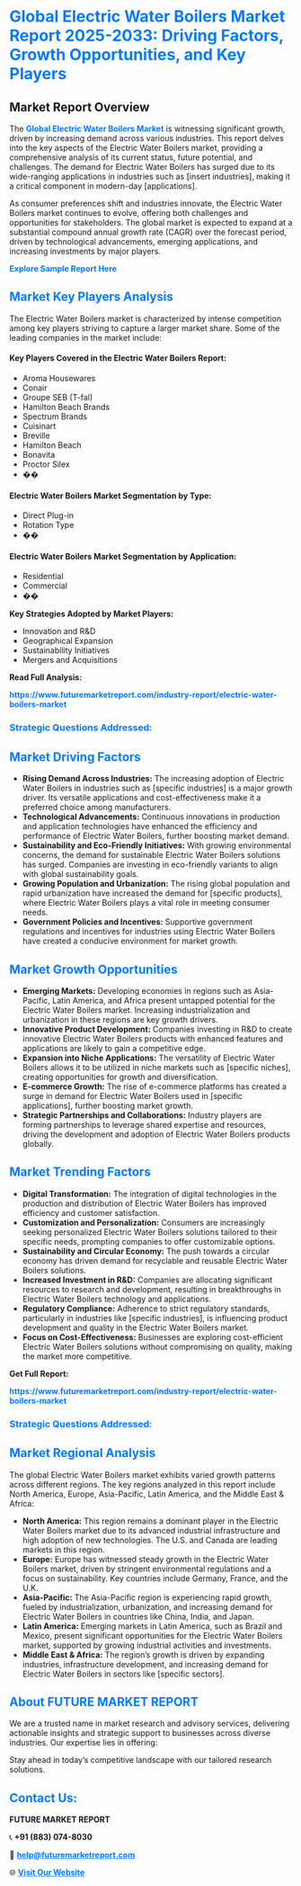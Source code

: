 <h1 style="color: #007BFF;">Global Electric Water Boilers Market Report 2025-2033: Driving Factors, Growth Opportunities, and Key Players</h1>

<section id="overview">
<h2>Market Report Overview</h2>
<p>The <a href="https://www.futuremarketreport.com/industry-report/electric-water-boilers-market" style="color: #007BFF; text-decoration: none;"><strong>Global Electric Water Boilers Market</strong></a> is witnessing significant growth, driven by increasing demand across various industries. This report delves into the key aspects of the Electric Water Boilers market, providing a comprehensive analysis of its current status, future potential, and challenges. The demand for Electric Water Boilers has surged due to its wide-ranging applications in industries such as [insert industries], making it a critical component in modern-day [applications].</p>
<p>As consumer preferences shift and industries innovate, the Electric Water Boilers market continues to evolve, offering both challenges and opportunities for stakeholders. The global market is expected to expand at a substantial compound annual growth rate (CAGR) over the forecast period, driven by technological advancements, emerging applications, and increasing investments by major players.</p>
</section>

<section id="overview">
<p><a href="https://www.futuremarketreport.com/request-sample/reportId=117515" style="color: #007BFF; text-decoration: none;"><strong>Explore Sample Report Here</strong></a></p>
</section>

<section id="key-players">
<h2 style="color: #007BFF;">Market Key Players Analysis</h2>
<p>The Electric Water Boilers market is characterized by intense competition among key players striving to capture a larger market share. Some of the leading companies in the market include:</p>
<h4>Key Players Covered in the Electric Water Boilers Report:</h4>
<ul><li>Aroma Housewares</li><li>Conair</li><li>Groupe SEB (T-fal)</li><li>Hamilton Beach Brands</li><li>Spectrum Brands</li><li>Cuisinart</li><li>Breville</li><li>Hamilton Beach</li><li>Bonavita</li><li>Proctor Silex</li><li>��</li></ul>
<h4>Electric Water Boilers Market Segmentation by Type:</h4>
<ul><li>Direct Plug-in</li><li>Rotation Type</li><li>��</li></ul>

<h4>Electric Water Boilers Market Segmentation by Application:</h4>
<ul><li>Residential</li><li>Commercial</li><li>��</li></ul>
<p><strong>Key Strategies Adopted by Market Players:</strong></p>
<ul>
<li>Innovation and R&D</li>
<li>Geographical Expansion</li>
<li>Sustainability Initiatives</li>
<li>Mergers and Acquisitions</li>
</ul>
</section>

<section>
<p><strong>Read Full Analysis: </strong></p><a href="https://www.futuremarketreport.com/industry-report/electric-water-boilers-market" style="color: #007BFF; text-decoration: none;"><strong>https://www.futuremarketreport.com/industry-report/electric-water-boilers-market</strong></a>
<h3 style="color: #007BFF;">Strategic Questions Addressed:</h3>
</section>

<section id="driving-factors">
<h2 style="color: #007BFF;">Market Driving Factors</h2>
<ul>
<li><strong>Rising Demand Across Industries:</strong> The increasing adoption of Electric Water Boilers in industries such as [specific industries] is a major growth driver. Its versatile applications and cost-effectiveness make it a preferred choice among manufacturers.</li>
<li><strong>Technological Advancements:</strong> Continuous innovations in production and application technologies have enhanced the efficiency and performance of Electric Water Boilers, further boosting market demand.</li>
<li><strong>Sustainability and Eco-Friendly Initiatives:</strong> With growing environmental concerns, the demand for sustainable Electric Water Boilers solutions has surged. Companies are investing in eco-friendly variants to align with global sustainability goals.</li>
<li><strong>Growing Population and Urbanization:</strong> The rising global population and rapid urbanization have increased the demand for [specific products], where Electric Water Boilers plays a vital role in meeting consumer needs.</li>
<li><strong>Government Policies and Incentives:</strong> Supportive government regulations and incentives for industries using Electric Water Boilers have created a conducive environment for market growth.</li>
</ul>
</section>

<section id="growth-opportunities">
<h2 style="color: #007BFF;">Market Growth Opportunities</h2>
<ul>
<li><strong>Emerging Markets:</strong> Developing economies in regions such as Asia-Pacific, Latin America, and Africa present untapped potential for the Electric Water Boilers market. Increasing industrialization and urbanization in these regions are key growth drivers.</li>
<li><strong>Innovative Product Development:</strong> Companies investing in R&D to create innovative Electric Water Boilers products with enhanced features and applications are likely to gain a competitive edge.</li>
<li><strong>Expansion into Niche Applications:</strong> The versatility of Electric Water Boilers allows it to be utilized in niche markets such as [specific niches], creating opportunities for growth and diversification.</li>
<li><strong>E-commerce Growth:</strong> The rise of e-commerce platforms has created a surge in demand for Electric Water Boilers used in [specific applications], further boosting market growth.</li>
<li><strong>Strategic Partnerships and Collaborations:</strong> Industry players are forming partnerships to leverage shared expertise and resources, driving the development and adoption of Electric Water Boilers products globally.</li>
</ul>
</section>

<section id="trending-factors">
<h2 style="color: #007BFF;">Market Trending Factors</h2>
<ul>
<li><strong>Digital Transformation:</strong> The integration of digital technologies in the production and distribution of Electric Water Boilers has improved efficiency and customer satisfaction.</li>
<li><strong>Customization and Personalization:</strong> Consumers are increasingly seeking personalized Electric Water Boilers solutions tailored to their specific needs, prompting companies to offer customizable options.</li>
<li><strong>Sustainability and Circular Economy:</strong> The push towards a circular economy has driven demand for recyclable and reusable Electric Water Boilers solutions.</li>
<li><strong>Increased Investment in R&D:</strong> Companies are allocating significant resources to research and development, resulting in breakthroughs in Electric Water Boilers technology and applications.</li>
<li><strong>Regulatory Compliance:</strong> Adherence to strict regulatory standards, particularly in industries like [specific industries], is influencing product development and quality in the Electric Water Boilers market.</li>
<li><strong>Focus on Cost-Effectiveness:</strong> Businesses are exploring cost-efficient Electric Water Boilers solutions without compromising on quality, making the market more competitive.</li>
</ul>
</section>

<section>
<p><strong>Get Full Report: </strong></p><a href="https://www.futuremarketreport.com/industry-report/electric-water-boilers-market" style="color: #007BFF; text-decoration: none;"><strong>https://www.futuremarketreport.com/industry-report/electric-water-boilers-market</strong></a>
<h3 style="color: #007BFF;">Strategic Questions Addressed:</h3>
</section>


<section id="regional-analysis">
<h2 style="color: #007BFF;">Market Regional Analysis</h2>
<p>The global Electric Water Boilers market exhibits varied growth patterns across different regions. The key regions analyzed in this report include North America, Europe, Asia-Pacific, Latin America, and the Middle East & Africa:</p>
<ul>
<li><strong>North America:</strong> This region remains a dominant player in the Electric Water Boilers market due to its advanced industrial infrastructure and high adoption of new technologies. The U.S. and Canada are leading markets in this region.</li>
<li><strong>Europe:</strong> Europe has witnessed steady growth in the Electric Water Boilers market, driven by stringent environmental regulations and a focus on sustainability. Key countries include Germany, France, and the U.K.</li>
<li><strong>Asia-Pacific:</strong> The Asia-Pacific region is experiencing rapid growth, fueled by industrialization, urbanization, and increasing demand for Electric Water Boilers in countries like China, India, and Japan.</li>
<li><strong>Latin America:</strong> Emerging markets in Latin America, such as Brazil and Mexico, present significant opportunities for the Electric Water Boilers market, supported by growing industrial activities and investments.</li>
<li><strong>Middle East & Africa:</strong> The region’s growth is driven by expanding industries, infrastructure development, and increasing demand for Electric Water Boilers in sectors like [specific sectors].</li>
</ul>
</section>

<footer>
<h2 style="color: #007BFF;">About FUTURE MARKET REPORT</h2>
<p>We are a trusted name in market research and advisory services, delivering actionable insights and strategic support to businesses across diverse industries. Our expertise lies in offering:</p>

<p>Stay ahead in today’s competitive landscape with our tailored research solutions.</p>

<h2 style="color: #007BFF;">Contact Us:</h2>
<p><strong>FUTURE MARKET REPORT</strong></p>
<p>📞 <strong>+91 (883) 074-8030</strong></p>
<p>📧 <strong><a href="mailto:help@futuremarketreport.com" style="color: #007BFF;">help@futuremarketreport.com</a></strong></p>
<p>🌐 <strong><a href="https://www.futuremarketreport.com/" style="color: #007BFF;">Visit Our Website</a></strong></p>
</footer>